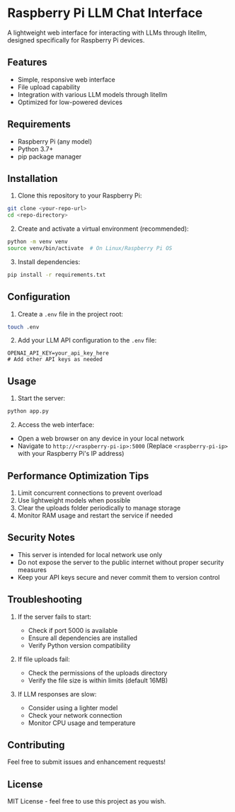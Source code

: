 # Raspberry Pi LLM Chat Interface

A lightweight web interface for interacting with LLMs through litellm, designed specifically for Raspberry Pi devices.

## Features

- Simple, responsive web interface
- File upload capability
- Integration with various LLM models through litellm
- Optimized for low-powered devices

## Requirements

- Raspberry Pi (any model)
- Python 3.7+
- pip package manager

## Installation

1. Clone this repository to your Raspberry Pi:
```bash
git clone <your-repo-url>
cd <repo-directory>
```

2. Create and activate a virtual environment (recommended):
```bash
python -m venv venv
source venv/bin/activate  # On Linux/Raspberry Pi OS
```

3. Install dependencies:
```bash
pip install -r requirements.txt
```

## Configuration

1. Create a `.env` file in the project root:
```bash
touch .env
```

2. Add your LLM API configuration to the `.env` file:
```
OPENAI_API_KEY=your_api_key_here
# Add other API keys as needed
```

## Usage

1. Start the server:
```bash
python app.py
```

2. Access the web interface:
- Open a web browser on any device in your local network
- Navigate to `http://<raspberry-pi-ip>:5000`
  (Replace `<raspberry-pi-ip>` with your Raspberry Pi's IP address)

## Performance Optimization Tips

1. Limit concurrent connections to prevent overload
2. Use lightweight models when possible
3. Clear the uploads folder periodically to manage storage
4. Monitor RAM usage and restart the service if needed

## Security Notes

- This server is intended for local network use only
- Do not expose the server to the public internet without proper security measures
- Keep your API keys secure and never commit them to version control

## Troubleshooting

1. If the server fails to start:
   - Check if port 5000 is available
   - Ensure all dependencies are installed
   - Verify Python version compatibility

2. If file uploads fail:
   - Check the permissions of the uploads directory
   - Verify the file size is within limits (default 16MB)

3. If LLM responses are slow:
   - Consider using a lighter model
   - Check your network connection
   - Monitor CPU usage and temperature

## Contributing

Feel free to submit issues and enhancement requests!

## License

MIT License - feel free to use this project as you wish.